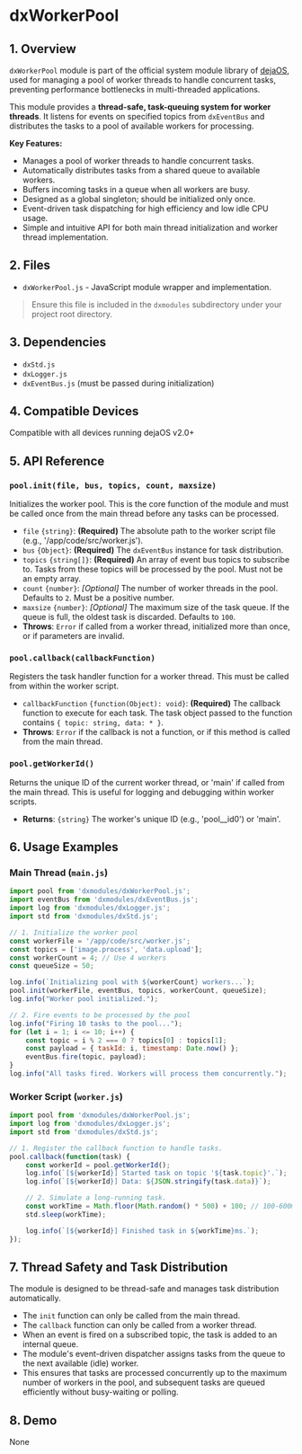# dxWorkerPool

## 1. Overview

`dxWorkerPool` module is part of the official system module library of [dejaOS](https://github.com/DejaOS/DejaOS), used for managing a pool of worker threads to handle concurrent tasks, preventing performance bottlenecks in multi-threaded applications.

This module provides a **thread-safe, task-queuing system for worker threads**. It listens for events on specified topics from `dxEventBus` and distributes the tasks to a pool of available workers for processing.

**Key Features:**
- Manages a pool of worker threads to handle concurrent tasks.
- Automatically distributes tasks from a shared queue to available workers.
- Buffers incoming tasks in a queue when all workers are busy.
- Designed as a global singleton; should be initialized only once.
- Event-driven task dispatching for high efficiency and low idle CPU usage.
- Simple and intuitive API for both main thread initialization and worker thread implementation.

## 2. Files

- `dxWorkerPool.js` - JavaScript module wrapper and implementation.

> Ensure this file is included in the `dxmodules` subdirectory under your project root directory.

## 3. Dependencies

- `dxStd.js`
- `dxLogger.js`
- `dxEventBus.js` (must be passed during initialization)

## 4. Compatible Devices

Compatible with all devices running dejaOS v2.0+

## 5. API Reference

### `pool.init(file, bus, topics, count, maxsize)`
Initializes the worker pool. This is the core function of the module and must be called once from the main thread before any tasks can be processed.

- `file` `{string}`: **(Required)** The absolute path to the worker script file (e.g., '/app/code/src/worker.js').
- `bus` `{Object}`: **(Required)** The `dxEventBus` instance for task distribution.
- `topics` `{string[]}`: **(Required)** An array of event bus topics to subscribe to. Tasks from these topics will be processed by the pool. Must not be an empty array.
- `count` `{number}`: *[Optional]* The number of worker threads in the pool. Defaults to `2`. Must be a positive number.
- `maxsize` `{number}`: *[Optional]* The maximum size of the task queue. If the queue is full, the oldest task is discarded. Defaults to `100`.
- **Throws**: `Error` if called from a worker thread, initialized more than once, or if parameters are invalid.

### `pool.callback(callbackFunction)`
Registers the task handler function for a worker thread. This must be called from within the worker script.

- `callbackFunction` `{function(Object): void}`: **(Required)** The callback function to execute for each task. The task object passed to the function contains `{ topic: string, data: * }`.
- **Throws**: `Error` if the callback is not a function, or if this method is called from the main thread.

### `pool.getWorkerId()`
Returns the unique ID of the current worker thread, or 'main' if called from the main thread. This is useful for logging and debugging within worker scripts.

- **Returns**: `{string}` The worker's unique ID (e.g., 'pool__id0') or 'main'.

## 6. Usage Examples

### Main Thread (`main.js`)
```javascript
import pool from 'dxmodules/dxWorkerPool.js';
import eventBus from 'dxmodules/dxEventBus.js';
import log from 'dxmodules/dxLogger.js';
import std from 'dxmodules/dxStd.js';

// 1. Initialize the worker pool
const workerFile = '/app/code/src/worker.js';
const topics = ['image.process', 'data.upload'];
const workerCount = 4; // Use 4 workers
const queueSize = 50;

log.info(`Initializing pool with ${workerCount} workers...`);
pool.init(workerFile, eventBus, topics, workerCount, queueSize);
log.info("Worker pool initialized.");

// 2. Fire events to be processed by the pool
log.info("Firing 10 tasks to the pool...");
for (let i = 1; i <= 10; i++) {
    const topic = i % 2 === 0 ? topics[0] : topics[1];
    const payload = { taskId: i, timestamp: Date.now() };
    eventBus.fire(topic, payload);
}
log.info("All tasks fired. Workers will process them concurrently.");
```

### Worker Script (`worker.js`)
```javascript
import pool from 'dxmodules/dxWorkerPool.js';
import log from 'dxmodules/dxLogger.js';
import std from 'dxmodules/dxStd.js';

// 1. Register the callback function to handle tasks.
pool.callback(function(task) {
    const workerId = pool.getWorkerId();
    log.info(`[${workerId}] Started task on topic '${task.topic}'.`);
    log.info(`[${workerId}] Data: ${JSON.stringify(task.data)}`);

    // 2. Simulate a long-running task.
    const workTime = Math.floor(Math.random() * 500) + 100; // 100-600ms
    std.sleep(workTime);

    log.info(`[${workerId}] Finished task in ${workTime}ms.`);
});
```

## 7. Thread Safety and Task Distribution

The module is designed to be thread-safe and manages task distribution automatically.

- The `init` function can only be called from the main thread.
- The `callback` function can only be called from a worker thread.
- When an event is fired on a subscribed topic, the task is added to an internal queue.
- The module's event-driven dispatcher assigns tasks from the queue to the next available (idle) worker.
- This ensures that tasks are processed concurrently up to the maximum number of workers in the pool, and subsequent tasks are queued efficiently without busy-waiting or polling.

## 8. Demo
None
